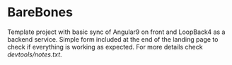 # BareBones

Template project with basic sync of Angular9 on front and LoopBack4 as a backend service.
Simple form included at the end of the landing page to check if everything is working as expected.
For more details check _devtools/notes.txt_.

